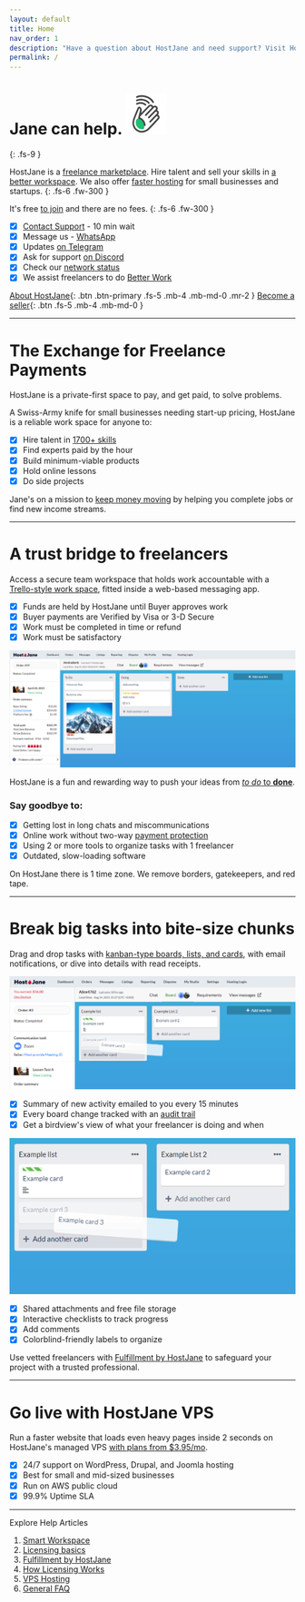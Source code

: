```yaml
---
layout: default
title: Home
nav_order: 1
description: "Have a question about HostJane and need support? Visit HostJane's customer service center to get the fast help you need."
permalink: /
---
```


# Jane can help. ![](/assets/wave.svg)
{: .fs-9 }

HostJane is a [freelance marketplace](https://www.hostjane.com/marketplace). Hire talent and sell your skills in [a better workspace](#we-move-work-forwards). We also offer [faster hosting](https://www.hostjane.com/hosting) for small businesses and startups.
{: .fs-6 .fw-300 }

It's free [to join](https://www.hostjane.com/marketplace/register) and there are no fees. 
{: .fs-6 .fw-300 }

- [x] [Contact Support](https://www.hostjane.com/marketplace/contact)&nbsp;- 10 min wait
- [x] Message us -&nbsp;[WhatsApp](https://wa.me/message/ELXBFWW2YKMXK1)
- [x] Updates&nbsp;[on Telegram](https://t.me/hostjanecom)
- [x] Ask for support&nbsp;[on Discord](https://discord.gg/5rS6Tvd)
- [x] Check our&nbsp;[network status](https://www.hostjane.com/status)
- [x] We assist freelancers to do&nbsp;[Better Work](https://medium.com/better-work)

[About HostJane](https://www.hostjane.com/about/){: .btn .btn-primary .fs-5 .mb-4 .mb-md-0 .mr-2 } [Become a seller](https://www.hostjane.com/sell){: .btn .fs-5 .mb-4 .mb-md-0 }

---

# The Exchange for Freelance Payments

<span class="green">HostJane is a private-first space to pay, and get paid, to solve problems.</span>

A Swiss-Army knife for small businesses needing start-up pricing, HostJane is a reliable work space for anyone to:

- [x] Hire talent in [1700+ skills](https://www.hostjane.com/marketplace/skills)
- [x] Find experts paid by the hour
- [x] Build minimum-viable products
- [x] Hold online lessons
- [x] Do side projects

<span class="yellow">Jane\'s on a mission to [keep money moving](https://www.hostjane.com/about) by helping you complete jobs or find new income streams.</span>

---

# A trust bridge to freelancers

<span class="red">Access a secure team workspace that holds work accountable with a [Trello-style work space](/buyers/hostjane-workspace/), fitted inside a web-based messaging app.</span>

- [x] Funds are held by HostJane until Buyer approves work
- [x] Buyer payments are Verified by Visa or 3-D Secure
- [x] Work must be completed in time or refund
- [x] Work must be satisfactory

![](/assets/board-view.png)

<span class="purple">HostJane is a fun and rewarding way to push your ideas from [*to do* to **done**](/buyers/hostjane-roadmap/).</span>

### Say goodbye to:

- [x] Getting lost in long chats and miscommunications
- [x] Online work without two-way [payment protection](/getting-started/#payment-protection-guarantee)
- [x] Using 2 or more tools to organize tasks with 1 freelancer
- [x] Outdated, slow-loading software

<span class="blue">On HostJane there is 1 time zone. We remove borders, gatekeepers, and red tape.</span>

--- 

# Break big tasks into bite-size chunks

<span class="green">Drag and drop tasks with [kanban-type boards, lists, and cards](/buyers/hostjane-workspace/), with email notifications, or dive into details with read receipts.</span>

![](/assets/example-board.png)

- [x] Summary of new activity emailed to you every 15 minutes
- [x] Every board change tracked with an [audit trail](getting-started/what-are-boards/#board-activity)
- [x] Get a birdview's view of what your freelancer is doing and when

![](/assets/example-lists.png)

- [x] Shared attachments and free file storage
- [x] Interactive checklists to track progress
- [x] Add comments
- [x] Colorblind-friendly labels to organize

<span class="purple">Use vetted freelancers with [Fulfillment by HostJane](/getting-started/fullfilment-by-hostjane/) to safeguard your project with a trusted professional.</span>

---

# Go live with HostJane VPS

<span class="orange">Run a faster website that loads even heavy pages inside 2 seconds on HostJane's managed VPS [with plans from $3.95/mo](https://www.hostjane.com/hosting/).</span>

- [x] 24/7 support on WordPress, Drupal, and Joomla hosting
- [x] Best for small and mid-sized businesses
- [x] Run on AWS public cloud
- [x] 99.9% Uptime SLA

---

<span class="green">Explore Help Articles</span>

1. [Smart Workspace](/buyers/hostjane-workspace/)
2. [Licensing basics](/buyers/licensing/)
3. [Fulfillment by HostJane](/getting-started/fullfilment-by-hostjane/)
4. [How Licensing Works](/how-licensing-works)
5. [VPS Hosting](/vps-hosting)
6. [General FAQ](/about)